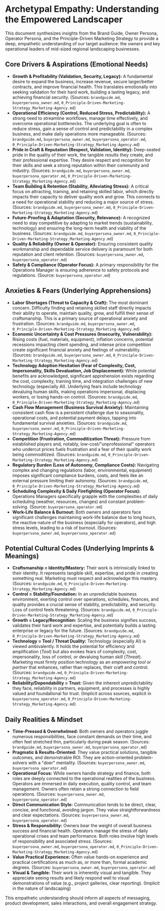 # Archetypal Empathy: Understanding the Empowered Landscaper

This document synthesizes insights from the Brand Guide, Owner Persona, Operator Persona, and the Principle-Driven Marketing Strategy to provide a deep, empathetic understanding of our target audience: the owners and key operational leaders of mid-sized regional landscaping businesses.

## Core Drivers & Aspirations (Emotional Needs)

*   **Growth & Profitability (Validation, Security, Legacy):** A fundamental desire to expand the business, increase revenue, secure larger/better contracts, and improve financial health. This translates emotionally into seeking validation for their hard work, building a lasting legacy, and achieving financial security. (Sources: `brandguide.md`, `buyerpersona_owner.md`, `0_Principle-Driven-Marketing-Strategy_Marketing-Agency.md`)
*   **Operational Efficiency (Control, Reduced Stress, Predictability):** A strong need to streamline workflows, manage time effectively, and overcome operational bottlenecks. The underlying goal is often to reduce stress, gain a sense of control and predictability in a complex business, and make daily operations more manageable. (Sources: `brandguide.md`, `buyerpersona_owner.md`, `buyerpersona_operator.md`, `0_Principle-Driven-Marketing-Strategy_Marketing-Agency.md`)
*   **Pride in Craft & Reputation (Respect, Validation, Identity):** Deep-seated pride in the quality of their work, the tangible results they create, and their professional expertise. They desire respect and recognition for their skills and seek a strong reputation within their community and industry. (Sources: `brandguide.md`, `buyerpersona_owner.md`, `buyerpersona_operator.md`, `0_Principle-Driven-Marketing-Strategy_Marketing-Agency.md`)
*   **Team Building & Retention (Stability, Alleviating Stress):** A critical focus on attracting, training, and retaining skilled labor, which directly impacts their capacity to deliver quality work and grow. This connects to a need for operational stability and reducing a major source of stress. (Sources: `brandguide.md`, `buyerpersona_owner.md`, `0_Principle-Driven-Marketing-Strategy_Marketing-Agency.md`)
*   **Future-Proofing & Adaptation (Security, Relevance):** A recognized need to stay competitive by adapting to market trends (sustainability, technology) and ensuring the long-term health and viability of the business. (Sources: `brandguide.md`, `buyerpersona_owner.md`, `0_Principle-Driven-Marketing-Strategy_Marketing-Agency.md`)
*   **Quality & Reliability (Owner & Operator):** Ensuring consistent quality workmanship and dependable service delivery is paramount for both reputation and client retention. (Sources: `buyerpersona_owner.md`, `buyerpersona_operator.md`)
*   **Safety & Compliance (Operator Focus):** A primary responsibility for the Operations Manager is ensuring adherence to safety protocols and regulations. (Source: `buyerpersona_operator.md`)

## Anxieties & Fears (Underlying Apprehensions)

*   **Labor Shortages (Threat to Capacity & Craft):** The most dominant concern. Difficulty finding and retaining skilled staff directly impacts their ability to operate, maintain quality, grow, and fulfill their sense of craftsmanship. This is a primary source of operational anxiety and frustration. (Sources: `brandguide.md`, `buyerpersona_owner.md`, `0_Principle-Driven-Marketing-Strategy_Marketing-Agency.md`)
*   **Economic Uncertainty & Cost Pressures (Insecurity, Vulnerability):** Rising costs (fuel, materials, equipment), inflation concerns, potential recessions impacting client spending, and intense price competition create significant financial anxiety and feelings of vulnerability. (Sources: `brandguide.md`, `buyerpersona_owner.md`, `0_Principle-Driven-Marketing-Strategy_Marketing-Agency.md`)
*   **Technology Adoption Hesitation (Fear of Complexity, Cost, Impersonality, Skills Devaluation, Job Displacement):** While potential benefits are acknowledged, significant apprehension exists regarding the cost, complexity, training time, and integration challenges of new technology (especially AI). Underlying fears include technology devaluing human skills, making operations impersonal, displacing workers, or losing hands-on control. (Sources: `brandguide.md`, `0_Principle-Driven-Marketing-Strategy_Marketing-Agency.md`)
*   **Cash Flow Management (Business Survival Anxiety):** Maintaining consistent cash flow is a persistent challenge due to seasonality, operational costs, and potential payment delays, tapping into fundamental survival anxieties. (Sources: `brandguide.md`, `buyerpersona_owner.md`, `0_Principle-Driven-Marketing-Strategy_Marketing-Agency.md`)
*   **Competition (Frustration, Commoditization Threat):** Pressure from established players and, notably, low-cost/"unprofessional" operators who undercut prices fuels frustration and a fear of their quality work being commoditized. (Sources: `brandguide.md`, `0_Principle-Driven-Marketing-Strategy_Marketing-Agency.md`)
*   **Regulatory Burden (Loss of Autonomy, Compliance Costs):** Navigating complex and changing regulations (labor, environmental, equipment) imposes significant compliance burdens, costs, and feels like an external pressure limiting their autonomy. (Sources: `brandguide.md`, `0_Principle-Driven-Marketing-Strategy_Marketing-Agency.md`)
*   **Scheduling Complexity & Daily Firefighting (Operator Focus):** Operations Managers specifically grapple with the complexities of daily scheduling (weather, resources, changes) and constant problem-solving. (Source: `buyerpersona_operator.md`)
*   **Work-Life Balance & Burnout:** Both owners and operators face significant challenges maintaining work-life balance due to long hours, the reactive nature of the business (especially for operators), and high stress levels, leading to a risk of burnout. (Sources: `buyerpersona_owner.md`, `buyerpersona_operator.md`)

## Potential Cultural Codes (Underlying Imprints & Meanings)

*   **Craftsmanship = Identity/Mastery:** Their work is intrinsically linked to their identity. It represents tangible skill, expertise, and pride in creating something real. Marketing must respect and acknowledge this mastery. (Sources: `brandguide.md`, `0_Principle-Driven-Marketing-Strategy_Marketing-Agency.md`)
*   **Control = Stability/Foundation:** In an unpredictable business environment, exerting control over operations, schedules, finances, and quality provides a crucial sense of stability, predictability, and security. Loss of control feels threatening. (Sources: `brandguide.md`, `0_Principle-Driven-Marketing-Strategy_Marketing-Agency.md`)
*   **Growth = Legacy/Recognition:** Scaling the business signifies success, validates their hard work and expertise, and potentially builds a lasting enterprise or legacy for the future. (Sources: `brandguide.md`, `0_Principle-Driven-Marketing-Strategy_Marketing-Agency.md`)
*   **Technology = Tool / Threat Duality:** Technology (especially AI) is viewed ambivalently. It holds the potential for efficiency and amplification (*Tool*) but also evokes fears of complexity, cost, impersonality, loss of control, or devaluing human skill (*Threat*). Marketing must firmly position technology as an *empowering tool* or *partner* that enhances, rather than replaces, their craft and control. (Sources: `brandguide.md`, `0_Principle-Driven-Marketing-Strategy_Marketing-Agency.md`)
*   **Reliability/Dependability = Trust:** Given the inherent unpredictability they face, reliability in partners, equipment, and processes is highly valued and foundational for trust. (Implicit across sources, explicit in `buyerpersona_operator.md`, `0_Principle-Driven-Marketing-Strategy_Marketing-Agency.md`)

## Daily Realities & Mindset

*   **Time-Pressed & Overwhelmed:** Both owners and operators juggle numerous responsibilities, face constant demands on their time, and often feel stretched thin, particularly during peak season. (Sources: `brandguide.md`, `buyerpersona_owner.md`, `buyerpersona_operator.md`)
*   **Pragmatic & Results-Oriented:** They value practical solutions, tangible outcomes, and demonstrable ROI. They are action-oriented problem-solvers with a "doer" mentality. (Sources: `buyerpersona_owner.md`, `buyerpersona_operator.md`)
*   **Operational Focus:** While owners handle strategy and finance, both roles are deeply connected to the operational realities of the business. Operators are immersed in daily execution, quality control, and team management. Owners often retain a strong connection to field operations. (Sources: `buyerpersona_owner.md`, `buyerpersona_operator.md`)
*   **Direct Communication Style:** Communication tends to be direct, clear, concise, and functional, avoiding jargon. They value straightforwardness and clear expectations. (Sources: `buyerpersona_owner.md`, `buyerpersona_operator.md`)
*   **Stress & Responsibility:** Owners bear the weight of overall business success and financial health. Operators manage the stress of daily operational crises and team performance. Both roles involve high levels of responsibility and associated stress. (Sources: `buyerpersona_owner.md`, `buyerpersona_operator.md`, `0_Principle-Driven-Marketing-Strategy_Marketing-Agency.md`)
*   **Value Practical Experience:** Often value hands-on experience and practical certifications as much as, or more than, formal academic degrees. (Sources: `buyerpersona_owner.md`, `buyerpersona_operator.md`)
*   **Visual & Tangible:** Their work is inherently visual and tangible. They appreciate seeing results and likely respond well to visual demonstrations of value (e.g., project galleries, clear reporting). (Implicit in the nature of landscaping)

This empathetic understanding should inform all aspects of messaging, product development, sales interactions, and overall engagement strategy.
